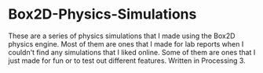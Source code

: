 # Box2D-Physics-Simulations
These are a series of physics simulations that I made using the Box2D physics engine. Most of them are ones that I made for lab reports when I couldn't find any simulations that I liked online. Some of them are ones that I just made for fun or to test out different features.  Written in Processing 3.
